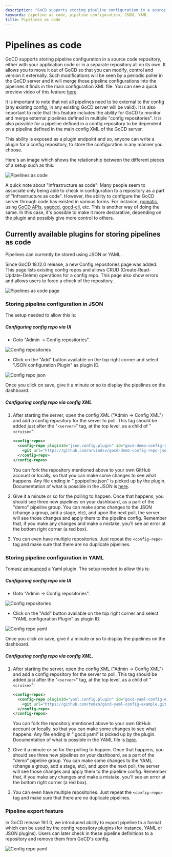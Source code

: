 ```yaml
---
description: "GoCD supports storing pipeline configuration in a source code repository, either with your application code or in a separate repository all on its own."
keywords: pipeline as code, pipeline configuration, JSON, YAML
title: Pipelines as code
---
```


# Pipelines as code

GoCD supports storing pipeline configuration in a source code repository, either with your application code or in a
separate repository all on its own. It allows you to move it out of GoCD so that you can modify, control and version it
externally. Such modifications will be seen by a periodic poller in the GoCD server and it will merge those pipeline
configurations into the pipelines it finds in the main configuration XML file. You can see a quick preview video of this
feature [here](https://www.youtube.com/watch?v=1AfBxCWRqD8&feature=youtu.be).

It is important to note that not all pipelines need to be external to the config (any existing config, in any existing
GoCD server will be valid). It is also important to note that this feature includes the ability for GoCD to monitor and
merge external pipelines defined in multiple "config repositories". It is also possible for a pipeline defined in a
config repository to be dependent on a pipeline defined in the main config XML of the GoCD server.

This ability is exposed as a plugin endpoint and so, anyone can write a plugin for a config repository, to store the configuration in any manner you choose.

Here's an image which shows the relationship between the different pieces of a setup such as this:

![Pipelines as code](../images/advanced_usage/pipelines_as_code.png)

A quick note about "Infrastructure as code": Many people seem to associate only being able to check in configuration to
a repository as a part of "Infrastructure as code". However, the ability to configure the GoCD server through code has
existed in various forms. For instance, [gomatic](https://github.com/SpringerSBM/gomatic), using
[GoCD APIs](https://api.gocd.org/current/), [yagocd](https://github.com/grundic/yagocd),
[gocd-cli](https://github.com/gaqzi/py-gocd), etc. This is another way of doing the same. In this case, it's possible to
make it more declarative, depending on the plugin and possibly give more control to others.


## Currently available plugins for storing pipelines as code

Pipelines can currently be stored using JSON or YAML.


Since GoCD 18.12.0 release, a new Config repositories page was added. This page lists existing config repos and allows CRUD (Create-Read-Update-Delete) operations for a config repo. This page also show errors and allows users to force a check of the repository.

![Pipelines as code page](../images/advanced_usage/config-repo-page.png)

### Storing pipeline configuration in JSON

The setup needed to allow this is:

##### Configuring config repo via UI

- Goto "Admin -> Config repositories".

![Config repositories](../images/advanced_usage/config-repositories.png)

- Click on the "Add" button available on the top right corner and select "JSON configuration Plugin" as plugin ID.

![Config repo json](../images/advanced_usage/config-repo-json.png)

Once you click on save, give it a minute or so to display the pipelines on the dashboard.

##### Configuring config repo via config XML

1. After starting the server, open the config XML ("Admin -> Config XML") and add a config repository for the server to poll. This tag should be added just after the "`<server>`" tag, at the top level, as a child of "`<cruise>`":

      ```xml
      <config-repos>
        <config-repo pluginId="json.config.plugin" id="gocd-demo-config-repo-json">
          <git url="https://github.com/arvindsv/gocd-demo-config-repo-json.git" />
        </config-repo>
      </config-repos>
      ```

    You can fork the repository mentioned above to your own GitHub account or locally, so that you can make some changes
    to see what happens. Any file ending in ".gopipeline.json" is picked up by the plugin. Documentation of what is
    possible in the JSON is [here](https://github.com/tomzo/gocd-json-config-plugin).

2. Give it a minute or so for the polling to happen. Once that happens, you should see three new pipelines on your
   dashboard, as a part of the "demo" pipeline group. You can make some changes to the JSON (change a group, add a
   stage, etc), and upon the next poll, the server will see those changes and apply them to the pipeline
   config. Remember that, if you make any changes and make a mistake, you'll see an error at the bottom right corner (a
   red box).

3. You can even have multiple repositories. Just repeat the `<config-repo>` tag and make sure that there are no duplicate pipelines.

### Storing pipeline configuration in YAML

Tomasz [announced](https://groups.google.com/forum/#!topic/go-cd/bAFYdWOQLEs/discussion) a Yaml plugin. The setup needed to allow this is:

##### Configuring config repo via UI

- Goto "Admin -> Config repositories".

![Config repositories](../images/advanced_usage/config-repositories.png)

- Click on the "Add" button available on the top right corner and select "YAML configuration Plugin" as plugin ID.

![Config repo yaml](../images/advanced_usage/config-repo-yml.png)

Once you click on save, give it a minute or so to display the pipelines on the dashboard.

##### Configuring config repo via config XML.

1. After starting the server, open the config XML ("Admin -> Config XML") and add a config repository for the server to poll. This tag should be added just after the "`<server>`" tag, at the top level, as a child of "`<cruise>`":

      ```xml
      <config-repos>
        <config-repo pluginId="yaml.config.plugin" id="gocd-yaml-config-example">
          <git url="https://github.com/tomzo/gocd-yaml-config-example.git" />
        </config-repo>
      </config-repos>
      ```

    You can fork the repository mentioned above to your own GitHub account or locally, so that you can make some changes
    to see what happens. Any file ending in ".gocd.yaml" is picked up by the plugin. Documentation of what is
    possible in the YAML file is [here](https://github.com/tomzo/gocd-yaml-config-plugin).

2. Give it a minute or so for the polling to happen. Once that happens, you should see three new pipelines on your
   dashboard, as a part of the "demo" pipeline group. You can make some changes to the YAML (change a group, add a
   stage, etc), and upon the next poll, the server will see those changes and apply them to the pipeline
   config. Remember that, if you make any changes and make a mistake, you'll see an error at the bottom right corner (a
   red box).

3. You can even have multiple repositories. Just repeat the `<config-repo>` tag and make sure that there are no duplicate pipelines.

### Pipeline export feature

In GoCD release 19.1.0, we introduced ability to export pipeline to a format which can be used by the config repository plugins (for instance, YAML or JSON plugins). Users can later check in these pipeline definitions to a repository and remove them from GoCD's config.

![Config repo yaml](../images/advanced_usage/pipeline-export.gif)
